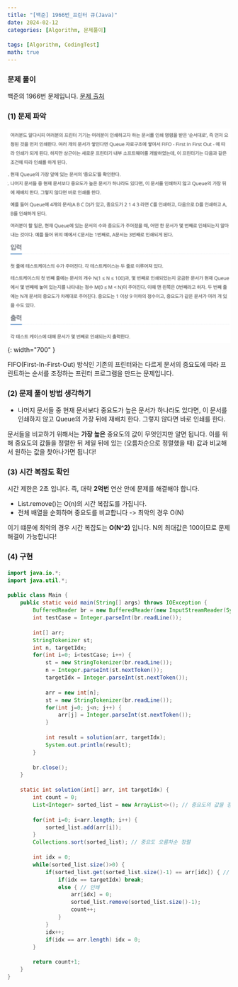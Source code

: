 ```yaml
---
title: "[백준] 1966번_프린터 큐(Java)"
date: 2024-02-12
categories: [Algorithm, 문제풀이]

tags: [Algorithm, CodingTest]
math: true
---
```


### 문제 풀이
백준의 1966번 문제입니다.
[문제 출처](https://www.acmicpc.net/problem/1966)

### (1) 문제 파악

![p2](/assets/img/posts/2024-02-12/p2.png){: width="700" }

FIFO(First-In-First-Out) 방식인 기존의 프린터와는 다르게 문서의 중요도에 따라 프린트하는 순서를 조정하는 프린터 프로그램을 만드는 문제입니다.

### (2) 문제 풀이 방법 생각하기

- 나머지 문서들 중 현재 문서보다 중요도가 높은 문서가 하나라도 있다면, 이 문서를 인쇄하지 않고 Queue의 가장 뒤에 재배치 한다. 그렇지 않다면 바로 인쇄를 한다.

문서들을 비교하기 위해서는 **가장 높은** 중요도의 값이 무엇인지만 알면 됩니다.
이를 위해 중요도의 값들을 정렬한 뒤 제일 뒤에 있는 (오름차순으로 정렬했을 때) 값과 비교해서 원하는 값을 찾아나가면 됩니다!

### (3) 시간 복잡도 확인
시간 제한은 2초 입니다. 즉, 대략 **2억번** 연산 안에 문제를 해결해야 합니다. 
 
- List.remove()는 O(n)의 시간 복잡도를 가집니다.
- 전체 배열을 순회하며 중요도를 비교합니다 -> 최악의 경우 O(N)

이기 떄문에 최악의 경우 시간 복잡도는 **O(N^2)** 입니다. N의 최대값은 100이므로 문제 해결이 가능합니다!

### (4) 구현

```java
import java.io.*;
import java.util.*;

public class Main {
    public static void main(String[] args) throws IOException {
        BufferedReader br = new BufferedReader(new InputStreamReader(System.in));
        int testCase = Integer.parseInt(br.readLine());
        
        int[] arr;
        StringTokenizer st;
        int n, targetIdx;
        for(int i=0; i<testCase; i++) { 
            st = new StringTokenizer(br.readLine());
            n = Integer.parseInt(st.nextToken());
            targetIdx = Integer.parseInt(st.nextToken());
      
            arr = new int[n];
            st = new StringTokenizer(br.readLine());
            for(int j=0; j<n; j++) {
                arr[j] = Integer.parseInt(st.nextToken());
            }
            
            int result = solution(arr, targetIdx);
            System.out.println(result);
        }
        
        br.close();
    }
    
    static int solution(int[] arr, int targetIdx) {
        int count = 0;
        List<Integer> sorted_list = new ArrayList<>(); // 중요도의 값을 정렬할 리스트입니다.
        
        for(int i=0; i<arr.length; i++) {
            sorted_list.add(arr[i]);
        }
        Collections.sort(sorted_list); // 중요도 오름차순 정렬 
        
        int idx = 0; 
        while(sorted_list.size()>0) {
            if(sorted_list.get(sorted_list.size()-1) == arr[idx]) { // 현재 나온 문서가 제일 큰 중요도를 가지고 있다면
                if(idx == targetIdx) break; 
                else { // 인쇄
                    arr[idx] = 0;
                    sorted_list.remove(sorted_list.size()-1);
                    count++;
                }
            } 
            idx++;
            if(idx == arr.length) idx = 0;
        }
        
        return count+1;
    }
}

```
